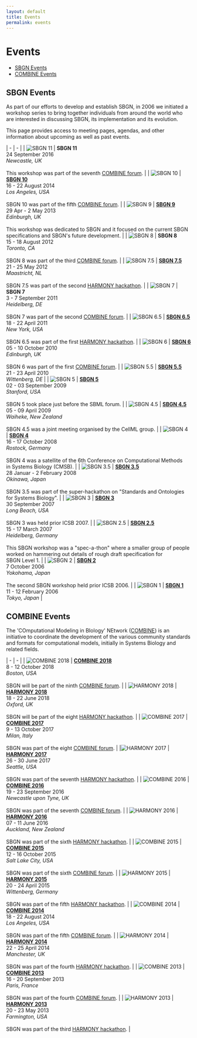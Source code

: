 ```yaml
---
layout: default
title: Events
permalink: events
---
```


# Events

*  [SBGN Events](#sbgn-events)
*  [COMBINE Events](#combine-events)

## SBGN Events

As part of our efforts to develop and establish SBGN, in 2006 we initiated a workshop series to bring together individuals from around the world who are interested in discussing SBGN, its implementation and its evolution.

This page provides access to meeting pages, agendas, and other information about upcoming as well as past events.

| - | - |
| ![SBGN 11](/sbgn/images/events/SBGN11-100x100.jpg) | **SBGN 11**<br> 24 September 2016<br>*Newcastle, UK*<br><br>This workshop was part of the seventh [COMBINE forum](http://co.mbine.org/events/COMBINE_2016). |
| ![SBGN 10](/sbgn/images/events/SBGN10-100x100.jpg) | **[SBGN 10](https://github.com/sbgn/sbgn/wiki/SBGN-10)**<br>16 - 22 August 2014<br>*Los Angeles, USA*<br><br>SBGN 10 was part of the fifth [COMBINE forum](http://co.mbine.org/events/COMBINE_2014). |
| ![SBGN 9](/sbgn/images/events/SBGN9-100x100.png) | **[SBGN 9](https://github.com/sbgn/sbgn/wiki/SBGN-9)**<br>29 Apr - 2 May 2013<br>*Edinburgh, UK*<br><br>This workshop was dedicated to SBGN and it focused on the current SBGN  <br>specifications and SBGN's future development. |
| ![SBGN 8](/sbgn/images/events/SBGN8-100x100.jpg) | **SBGN 8**<br>15 - 18 August 2012<br>*Toronto, CA*<br><br>SBGN 8 was part of the third [COMBINE forum](http://co.mbine.org/events/COMBINE_2012). |
| ![SBGN 7.5](/sbgn/images/events/SBGN7.5-100x100.jpg) | **[SBGN 7.5](https://github.com/sbgn/sbgn/wiki/SBGN-7.5)**<br>21 - 25 May 2012<br>*Maastricht, NL*<br><br>SBGN 7.5 was part of the second [HARMONY hackathon](http://co.mbine.org/events/HARMONY_2012). |
| ![SBGN 7](/sbgn/images/events/SBGN7-100x100.jpg) | **SBGN 7**<br>3 - 7 September 2011<br>*Heidelberg, DE*<br><br>SBGN 7 was part of the second [COMBINE forum](http://co.mbine.org/events/COMBINE_2011). |
| ![SBGN 6.5](/sbgn/images/events/SBGN6.5-100x100.jpg) | **[SBGN 6.5](https://github.com/sbgn/sbgn/wiki/SBGN-6.5)**<br>18 - 22 April 2011<br>*New York, USA*<br><br>SBGN 6.5 was part of the first [HARMONY hackathon](http://co.mbine.org/events/HARMONY_2011). |
| ![SBGN 6](/sbgn/images/events/SBGN6-100x100.jpg) | **[SBGN 6](https://github.com/sbgn/sbgn/wiki/SBGN-6)**<br>05 - 10 October 2010<br>*Edinburgh, UK*<br><br>SBGN 6 was part of the first [COMBINE forum](http://co.mbine.org/events/COMBINE_2010). |
| ![SBGN 5.5](/sbgn/images/events/SBGN5.5-100x100.jpg) | **[SBGN 5.5](https://github.com/sbgn/sbgn/wiki/SBGN-5.5)**<br>21 - 23 April 2010<br>*Wittenberg, DE* |
| ![SBGN 5](/sbgn/images/events/SBGN5-100x100.jpg) | **[SBGN 5](https://github.com/sbgn/sbgn/wiki/SBGN-5)**<br>02 - 03 September 2009<br>*Stanford, USA*<br><br>SBGN 5 took place just before the SBML forum. |
| ![SBGN 4.5](/sbgn/images/events/SBGN4.5-100x100.jpg) | **[SBGN 4.5](https://github.com/sbgn/sbgn/wiki/SBGN-4.5)**<br>05 - 09 April 2009<br>*Waiheke, New Zealand*<br><br>SBGN 4.5 was a joint meeting organised by the CellML group. |
| ![SBGN 4](/sbgn/images/events/SBGN4-100x100.jpg) | **[SBGN 4](https://github.com/sbgn/sbgn/wiki/SBGN-4)**<br>16 - 17 October 2008<br>*Rostock, Germany*<br><br>SBGN 4 was a satellite of the 6th Conference on Computational Methods <br>in Systems Biology (CMSB). |
| ![SBGN 3.5](/sbgn/images/events/SBGN3.5-100x100.jpg) | **[SBGN 3.5](https://github.com/sbgn/sbgn/wiki/SBGN-3.5)**<br>28 Januar - 2 February 2008<br>*Okinawa, Japan*<br><br>SBGN 3.5 was part of the super-hackathon on "Standards and Ontologies <br>for Systems Biology". |
| ![SBGN 3](/sbgn/images/events/SBGN3-100x100.jpg) | **[SBGN 3](https://github.com/sbgn/sbgn/wiki/SBGN-3)**<br>30 September 2007<br>*Long Beach, USA*<br><br>SBGN 3 was held prior ICSB 2007. |
| ![SBGN 2.5](/sbgn/images/events/SBGN2.5-100x100.jpg) | **[SBGN 2.5](https://github.com/sbgn/sbgn/wiki/SBGN-2.5)**<br>15 - 17 March 2007<br>*Heidelberg, Germany*<br><br>This SBGN workshop was a "spec-a-thon" where a smaller group of people <br>worked on hammering out details of rough draft specification for <br>SBGN Level 1. |
| ![SBGN 2](/sbgn/images/events/SBGN2-100x100.jpg) | **[SBGN 2](https://github.com/sbgn/sbgn/wiki/SBGN-2)**<br>7 October 2006<br>*Yokohama, Japan*<br><br>The second SBGN workshop held prior ICSB 2006. |
| ![SBGN 1](/sbgn/images/events/SBGN1-100x100.jpg) | **[SBGN 1](https://github.com/sbgn/sbgn/wiki/SBGN-1)**<br>11 - 12 February 2006<br>*Tokyo, Japan* |


## COMBINE Events

The 'COmputational Modeling in BIology' NEtwork ([COMBINE](http://co.mbine.org/)) is an initiative to coordinate the development of the various community standards and formats for computational models, initially in Systems Biology and related fields.

| - | - |
| ![COMBINE 2018](/sbgn/images/events/COMBINE2018-100x100.jpg) | **[COMBINE 2018](http://co.mbine.org/events/COMBINE_2018)**<br>8 - 12 October 2018<br>*Boston, USA*<br><br>SBGN will be part of the ninth [COMBINE forum](http://co.mbine.org/events/COMBINE_2018). |
| ![HARMONY 2018](/sbgn/images/events/HARMONY2018-100x100.jpg) | **[HARMONY 2018](http://co.mbine.org/events/HARMONY_2018)**<br>18 - 22 June 2018<br>*Oxford, UK*<br><br>SBGN will be part of the eight [HARMONY hackathon](http://co.mbine.org/events/HARMONY_2018). |
| ![COMBINE 2017](/sbgn/images/events/COMBINE2017-100x100.jpg) | **[COMBINE 2017](http://co.mbine.org/events/COMBINE_2017)**<br>9 - 13 October 2017<br>*Milan, Italy*<br><br>SBGN was part of the eight [COMBINE forum](http://co.mbine.org/events/COMBINE_2017). |
|![HARMONY 2017](/sbgn/images/events/HARMONY2017-100x100.jpg)  | **[HARMONY 2017](http://co.mbine.org/events/HARMONY_2017)**<br>26 - 30 June 2017<br>*Seattle, USA*<br><br>SBGN was part of the seventh [HARMONY hackathon](http://co.mbine.org/events/HARMONY_2017). |
| ![COMBINE 2016](/sbgn/images/events/COMBINE2016-100x100.jpg) | **[COMBINE 2016](http://co.mbine.org/events/COMBINE_2016)**<br>19 - 23 September 2016<br>*Newcastle upon Tyne, UK*<br><br>SBGN was part of the seventh [COMBINE forum](http://co.mbine.org/events/COMBINE_2016). |
| ![HARMONY 2016](/sbgn/images/events/HARMONY2016-100x100.jpg) | **[HARMONY 2016](http://co.mbine.org/events/HARMONY_2016)**<br>07 - 11 June 2016<br>*Auckland, New Zealand*<br><br>SBGN was part of the sixth [HARMONY hackathon](http://co.mbine.org/events/HARMONY_2016). |
| ![COMBINE 2015](/sbgn/images/events/COMBINE2015-100x100.jpg) | **[COMBINE 2015](http://co.mbine.org/events/COMBINE_2015)**<br>12 - 16 October 2015<br>*Salt Lake City, USA*<br><br>SBGN was part of the sixth [COMBINE forum](http://co.mbine.org/events/COMBINE_2015). |
| ![HARMONY 2015](/sbgn/images/events/HARMONY2015-100x100.jpg) | **[HARMONY 2015](http://co.mbine.org/events/HARMONY_2015)**<br>20 - 24 April 2015<br>*Wittenberg, Germany*<br><br>SBGN was part of the fifth [HARMONY hackathon](http://co.mbine.org/events/HARMONY_2015). |
| ![COMBINE 2014](/sbgn/images/events/COMBINE2014-100x100.jpg) | **[COMBINE 2014](http://co.mbine.org/events/COMBINE_2014)**<br>18 - 22 August 2014<br>*Los Angeles, USA*<br><br>SBGN was part of the fifth [COMBINE forum](http://co.mbine.org/events/COMBINE_2014). |
| ![HARMONY 2014](/sbgn/images/events/HARMONY2014-100x100.jpg) | **[HARMONY 2014](http://co.mbine.org/events/HARMONY_2014)**<br>22 - 25 April 2014<br>*Manchester, UK*<br><br>SBGN was part of the fourth [HARMONY hackathon](http://co.mbine.org/events/HARMONY_2014). |
| ![COMBINE 2013](/sbgn/images/events/COMBINE2013-100x100.jpg) | **[COMBINE 2013](http://co.mbine.org/events/COMBINE_2013)**<br>16 - 20 September 2013<br>*Paris, France*<br><br>SBGN was part of the fourth [COMBINE forum](http://co.mbine.org/events/COMBINE_2013). |
| ![HARMONY 2013](/sbgn/images/events/HARMONY2013-100x100.jpg) | **[HARMONY 2013](http://co.mbine.org/events/HARMONY_2013)**<br>20 - 23 May 2013<br>*Farmington, USA*<br><br>SBGN was part of the third [HARMONY hackathon](http://co.mbine.org/events/HARMONY_2013). |
